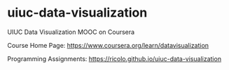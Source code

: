# uiuc-data-visualization
UIUC Data Visualization MOOC on Coursera

Course Home Page:
https://www.coursera.org/learn/datavisualization

Programming Assignments:
https://ricolo.github.io/uiuc-data-visualization